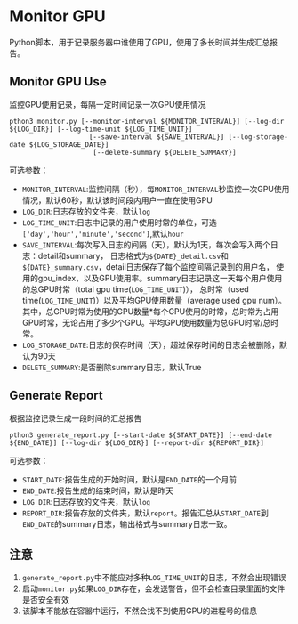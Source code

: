# Monitor GPU
Python脚本，用于记录服务器中谁使用了GPU，使用了多长时间并生成汇总报告。

## Monitor GPU Use
监控GPU使用记录，每隔一定时间记录一次GPU使用情况
```
pthon3 monitor.py [--monitor-interval ${MONITOR_INTERVAL}] [--log-dir ${LOG_DIR}] [--log-time-unit ${LOG_TIME_UNIT}] 
                    [--save-interval ${SAVE_INTERVAL}] [--log-storage-date ${LOG_STORAGE_DATE}]
                     [--delete-summary ${DELETE_SUMMARY}]
```
可选参数：
- `MONITOR_INTERVAL`:监控间隔（秒），每`MONITOR_INTERVAL`秒监控一次GPU使用情况，默认60秒，默认该时间段内用户一直在使用GPU
- `LOG_DIR`:日志存放的文件夹，默认`log`
- `LOG_TIME_UNIT`:日志中记录的用户使用时常的单位，可选`['day','hour','minute','second']`,默认`hour`
- `SAVE_INTERVAL`:每次写入日志的间隔（天），默认为1天，每次会写入两个日志：detail和summary，
        日志格式为`${DATE}_detail.csv`和`${DATE}_summary.csv`，detail日志保存了每个监控间隔记录到的用户名，
        使用的gpu_index，以及GPU使用率。summary日志记录这一天每个用户使用的总GPU时常（total gpu time(`LOG_TIME_UNIT`)），
        总时常（used time(`LOG_TIME_UNIT`)）以及平均GPU使用数量（average used gpu num）。
        其中，总GPU时常为使用的GPU数量*每个GPU使用的时常，总时常为占用GPU时常，无论占用了多少个GPU。平均GPU使用数量为总GPU时常/总时常。
- `LOG_STORAGE_DATE`:日志的保存时间（天），超过保存时间的日志会被删除，默认为90天
- `DELETE_SUMMARY`:是否删除summary日志，默认True
## Generate Report
根据监控记录生成一段时间的汇总报告
```
pthon3 generate_report.py [--start-date ${START_DATE}] [--end-date ${END_DATE}] [--log-dir ${LOG_DIR}] [--report-dir ${REPORT_DIR}]
```
可选参数：
- `START_DATE`:报告生成的开始时间，默认是`END_DATE`的一个月前
- `END_DATE`:报告生成的结束时间，默认是昨天
- `LOG_DIR`:日志存放的文件夹，默认`log`
- `REPORT_DIR`:报告存放的文件夹，默认`report`。报告汇总从`START_DATE`到`END_DATE`的summary日志，输出格式与summary日志一致。

## 注意
1. `generate_report.py`中不能应对多种`LOG_TIME_UNIT`的日志，不然会出现错误
2. 启动`monitor.py`如果`LOG_DIR`存在，会发送警告，但不会检查目录里面的文件是否安全有效
3. 该脚本不能放在容器中运行，不然会找不到使用GPU的进程号的信息


